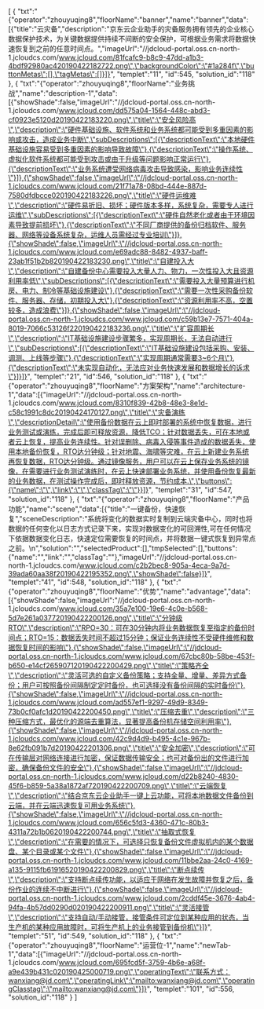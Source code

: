 [
	{
		"txt":"{\"operator\":\"zhouyuqing8\",\"floorName\":\"banner\",\"name\":\"banner\",\"data\":[{\"title\":\"云灾备\",\"description\":\"京东云企业助手的灾备服务拥有领先的企业核心数据保护技术，为关键数据提供持续不间断的安全保护，可根据业务需求将数据快速恢复到之前的任意时间点。\",\"imageUrl\":\"//jdcloud-portal.oss.cn-north-1.jcloudcs.com/www.jcloud.com/81fcafc9-b8c9-47dd-a1b3-4bdf92980ac420190422182722.png\",\"backgroundColor\":\"#1a284f\",\"buttonMetas\":[],\"tagMetas\":[]}]}",
		"templet":"11",
		"id":545,
		"solution_id":"118"
	},
	{
		"txt":"{\"operator\":\"zhouyuqing8\",\"floorName\":\"业务挑战\",\"name\":\"description-1\",\"data\":[{\"showShade\":false,\"imageUrl\":\"//jdcloud-portal.oss.cn-north-1.jcloudcs.com/www.jcloud.com/dd575a04-1564-448c-abd3-cf0923e5120d20190422183220.png\",\"title\":\"安全风险高\",\"description\":\"硬件基础设施、软件系统和业务系统都可能受到多重因素的影响或攻击，造成业务中断\",\"subDescriptions\":[{\"descriptionText\":\"本地硬件基础设施容易受到多重因素的影响导致故障\"},{\"descriptionText\":\"操作系统、虚拟化软件系统都可能受到攻击或由于升级等问题影响正常运行\"},{\"descriptionText\":\"业务系统遭受网络病毒攻击导致感染，影响业务连续性\"}]},{\"showShade\":false,\"imageUrl\":\"//jdcloud-portal.oss.cn-north-1.jcloudcs.com/www.jcloud.com/21f71a78-08bd-444e-887d-7580dfdbcce020190422183226.png\",\"title\":\"硬件运维难\",\"description\":\"硬件易折旧、损坏；硬件版本多样，系统复杂，需要专人进行运维\",\"subDescriptions\":[{\"descriptionText\":\"硬件自然老化或者由于环境因素导致提前损坏\"},{\"descriptionText\":\"不同厂商提供的备份归档软件、服务器、网络等设备系统复杂，运维人员需经过专业培训\"}]},{\"showShade\":false,\"imageUrl\":\"//jdcloud-portal.oss.cn-north-1.jcloudcs.com/www.jcloud.com/e69adc88-8482-4937-baff-23ab1f51b2b820190422183230.png\",\"title\":\"自建投入大\",\"description\":\"自建备份中心需要投入大量人力、物力，一次性投入大且资源利用率低\",\"subDescriptions\":[{\"descriptionText\":\"需要投入大量预算进行机房、电力、制冷等基础设施建设\"},{\"descriptionText\":\"需要一次性采购备份软件、服务器、存储，初期投入大\"},{\"descriptionText\":\"资源利用率不高，空置较多，造成浪费\"}]},{\"showShade\":false,\"imageUrl\":\"//jdcloud-portal.oss.cn-north-1.jcloudcs.com/www.jcloud.com/c59b13e7-7571-404a-8019-7066c53126f220190422183236.png\",\"title\":\"扩容周期长\",\"description\":\"IT基础设施建设步骤繁多，实现周期长，无法自动进行\",\"subDescriptions\":[{\"descriptionText\":\"IT基础设施建设包括采购、安装、调测、上线等步骤\"},{\"descriptionText\":\"实现周期通常需要3~6个月\"},{\"descriptionText\":\"未实现自动化，无法应对业务快速发展和数据增长的诉求\"}]}]}",
		"templet":"21",
		"id":546,
		"solution_id":"118"
	},
	{
		"txt":"{\"operator\":\"zhouyuqing8\",\"floorName\":\"方案架构\",\"name\":\"architecture-1\",\"data\":[{\"imageUrl\":\"//jdcloud-portal.oss.cn-north-1.jcloudcs.com/www.jcloud.com/8310f839-42b8-48e3-8e1d-c58c1991c8dc20190424170127.png\",\"title\":\"灾备演练\",\"descriptionDetail\":\"使用备份数据在云上即时部署的系统中恢复数据，进行业务测试或演练，完成后即可释放资源，降低TCO；针对数据丢失，可在本地或者云上恢复，提高业务连续性。针对误删除、病毒入侵等事件造成的数据丢失，使用本地备份恢复，RTO达分钟级；针对地震、海啸等灾难，在云上新建业务系统再恢复数据，RTO达分钟级。通过镜像服务，用户可以在云上保存业务系统的镜像，在需要进行业务测试演练时，在云上快速部署业务系统，并使用备份恢复最新的业务数据，在测试操作完成后，即时释放资源，节约成本.\",\"buttons\":{\"name\":\"\",\"link\":\"\",\"classTag\":\"\"}}]}",
		"templet":"31",
		"id":547,
		"solution_id":"118"
	},
	{
		"txt":"{\"operator\":\"zhouyuqing8\",\"floorName\":\"产品功能\",\"name\":\"scene\",\"data\":[{\"title\":\"一键备份，快速恢复\",\"sceneDescription\":\"系统将变化的数据实时复制到云端灾备中心，同时也将数据的任何变化以日志方式记录下来，实现对数据变化的可回溯性,可在任何情况下依据数据变化日志，快速定位需要恢复的时间点，并将数据一键式恢复到异常点之前。\\n\",\"solution\":\"\",\"selectedProduct\":[],\"tmpSelected\":[],\"buttons\":{\"name\":\"\",\"link\":\"\",\"classTag\":\"\"},\"imageUrl\":\"//jdcloud-portal.oss.cn-north-1.jcloudcs.com/www.jcloud.com/c2b2bec8-905a-4eca-9a7d-39ada60aa38f20190422195352.png\",\"showShade\":false}]}",
		"templet":"41",
		"id":548,
		"solution_id":"118"
	},
	{
		"txt":"{\"operator\":\"zhouyuqing8\",\"floorName\":\"优势\",\"name\":\"advantage\",\"data\":[{\"showShade\":false,\"imageUrl\":\"//jdcloud-portal.oss.cn-north-1.jcloudcs.com/www.jcloud.com/35a7e100-19e6-4c0e-b568-5d7e261a037720190422200126.png\",\"title\":\"分钟级RTO\",\"description\":\"RPO=30：可在30分钟内将业务数据恢复至指定的备份时间点；RTO=15：数据丢失时间不超过15分钟；保证业务连续性不受硬件维修和数据恢复时间的影响\"},{\"showShade\":false,\"imageUrl\":\"//jdcloud-portal.oss.cn-north-1.jcloudcs.com/www.jcloud.com/67cbc80b-58be-453f-b650-e14cf265907120190422200429.png\",\"title\":\"策略齐全\",\"description\":\"灵活可选的自定义备份策略；支持全量、增量、差异方式备份；用户可按照备份间隔制定定时备份，也可选择没有备份间隔的实时备份\"},{\"showShade\":false,\"imageUrl\":\"//jdcloud-portal.oss.cn-north-1.jcloudcs.com/www.jcloud.com/ad557ef1-9297-49d9-8349-73b0cf0afc1d20190422200450.png\",\"title\":\"压缩去重\",\"description\":\"三种压缩方式，最优化的源端去重算法，显著提高备份机存储空间利用率\"},{\"showShade\":false,\"imageUrl\":\"//jdcloud-portal.oss.cn-north-1.jcloudcs.com/www.jcloud.com/42c9d4d9-b495-4c1e-967b-8e62fb091b7d20190422201306.png\",\"title\":\"安全加密\",\"description\":\"可在传输层对网络连接进行加密，保证数据传输安全；也可对备份出的文件进行加密，确保备份文件的安全\"},{\"showShade\":false,\"imageUrl\":\"//jdcloud-portal.oss.cn-north-1.jcloudcs.com/www.jcloud.com/d22b8240-4830-45f6-b859-5a38a1872af720190422200709.png\",\"title\":\"云端恢复\",\"description\":\"结合京东云企业助手一键上云功能，可将本地数据文件备份到云端，并在云端迅速恢复可用业务系统\"},{\"showShade\":false,\"imageUrl\":\"//jdcloud-portal.oss.cn-north-1.jcloudcs.com/www.jcloud.com/656c5fd3-4360-471c-80b3-4311a72b1b0620190422200744.png\",\"title\":\"抽取式恢复\",\"description\":\"在需要的情况下，可选择只恢复备份文件虚拟机内的某个数据盘、某个目录或某个文件\"},{\"showShade\":false,\"imageUrl\":\"//jdcloud-portal.oss.cn-north-1.jcloudcs.com/www.jcloud.com/11bbe2aa-24c0-4169-a135-9115fb61916520190422200829.png\",\"title\":\"断点续传\",\"description\":\"支持断点续传功能，以适应于网络在发生故障并恢复之后，备份作业的连续不中断进行\"},{\"showShade\":false,\"imageUrl\":\"//jdcloud-portal.oss.cn-north-1.jcloudcs.com/www.jcloud.com/2cddf45e-3676-4ab4-94fa-4b57dd0290d020190422200911.png\",\"title\":\"灵活接管\",\"description\":\"支持自动/手动接管，接管条件可定位到某种应用的状态，当生产机的某种应用故障时，可将生产机上的业务接管到备份机\"}]}",
		"templet":"51",
		"id":549,
		"solution_id":"118"
	},
	{
		"txt":"{\"operator\":\"zhouyuqing8\",\"floorName\":\"运营位-1\",\"name\":\"newTab-1\",\"data\":[{\"imageUrl\":\"//jdcloud-portal.oss.cn-north-1.jcloudcs.com/www.jcloud.com/695fcd5f-3759-4b6e-a68f-a9e439b431c020190425000719.png\",\"operatingText\":\"联系方式：wanxiang@jd.com\",\"operatingLink\":\"mailto:wanxiang@jd.com\",\"operatingClasstag\":\"mailto:wanxiang@jd.com\"}]}",
		"templet":"101",
		"id":556,
		"solution_id":"118"
	}
]